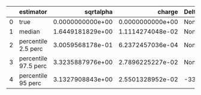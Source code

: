 |    | estimator            |        sqrtalpha |           charge | Delta Phi_phi       | Ncycles vacuum     |
|---:|:---------------------|-----------------:|-----------------:|:--------------------|:-------------------|
|  0 | true                 | 0.0000000000e+00 | 0.0000000000e+00 | None                | 100392.32337276729 |
|  1 | median               | 1.6449181829e+00 | 1.1114274048e-02 | None                | None               |
|  2 | percentile 2.5 perc  | 3.0059568178e-01 | 6.2372457036e-04 | None                | None               |
|  3 | percentile 97.5 perc | 3.3235887976e+00 | 2.7896225227e-02 | None                | None               |
|  4 | percentile 95 perc   | 3.1327908843e+00 | 2.5501328952e-02 | -33.029544114368036 | None               |